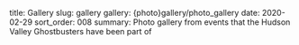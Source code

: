 title: Gallery
slug: gallery
gallery: {photo}gallery/photo_gallery
date: 2020-02-29
sort_order: 008
summary: Photo gallery from events that the Hudson Valley Ghostbusters have been part of
